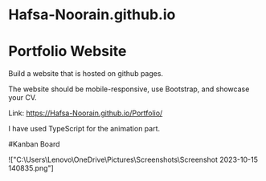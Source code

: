 # Hafsa-Noorain.github.io

# Portfolio Website

Build a website that is hosted on github pages.

The website should be mobile-responsive, use Bootstrap, and showcase your CV.

Link: https://Hafsa-Noorain.github.io/Portfolio/

I have used TypeScript for the animation part.

#Kanban Board

!["C:\Users\Lenovo\OneDrive\Pictures\Screenshots\Screenshot 2023-10-15 140835.png"]
